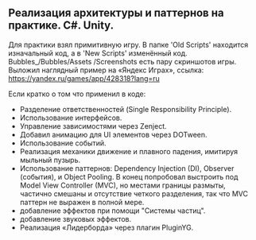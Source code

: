 ## Реализация архитектуры и паттернов на практике. C#. Unity.
Для практики взял примитивную игру. В папке 'Old Scripts' находится изначальный код, а в 'New Scripts' изменённый код. Bubbles_/Bubbles/Assets
/Screenshots есть пару скриншотов игры.
Выложил наглядный пример на «Яндекс Играх», ссылка: https://yandex.ru/games/app/428318?lang=ru

Если кратко о том что применил в коде:
 - Разделение ответственностей (Single Responsibility Principle).
 - Использование интерфейсов.
 - Управление зависимостями через Zenject.
 - Добавил анимацию для UI элементов через DOTween.
 - Использование событий.
 - Реализация механики движение и плавного падения, имитируя мыльный пузырь.
 - Использование паттернов: Dependency Injection (DI), Observer (события), и Object Pooling. В конец попробовал выстроить под Model View Controller (MVC), но местами границы размыты, частично смешаны и отсутствие четкого разделения, так что MVC  паттерн не выражен в полной мере.
 - добавление эффектов при помощи "Системы частиц".
 - добавление звуковых эффектов.
 - Реализация «Лидерборда» через плагин PluginYG.

